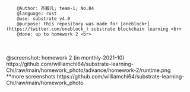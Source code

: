         @Author: 齐毅凡; team-1; No.84
        @language: rust
        @use: substrate v4.0
        @purpose: this repository was made for [oneblock+](https://twitter.com/oneblock_) substrate blockchain learning <br>
        @done: up to homework 2 <br>
<br>
<br>
@screenshot: homework 2 (in monthly-2021-10)
<br>
https://github.com/williamchi64/substrate-learning-Chi/raw/main/homework_photo/advance/homework-2/runtime.png
<br>
**more screenshots https://github.com/williamchi64/substrate-learning-Chi/raw/main/homework_photo
